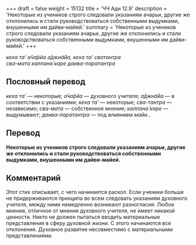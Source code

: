 +++
draft = false
weight = 15132
title = 'ЧЧ Ади 12.9'
description = 'Некоторые из учеников строго следовали указаниям ачарьи, другие же отклонились и стали руководствоваться собственными выдумками, внушенными им дайви-майей.'
summary = 'Некоторые из учеников строго следовали указаниям ачарьи, другие же отклонились и стали руководствоваться собственными выдумками, внушенными им дайви-майей.'
+++

_кеха та’ а̄ча̄рйа а̄джн̃а̄йа, кеха та’ сватантра  
сва-мата калпана̄ каре даива-паратантра_

## Пословный перевод

_кеха_ _та’_ — некоторые; _а̄ча̄рйа_ — духовного учителя; _а̄джн̃а̄йа_ — в соответствии с указаниями; _кеха_ _та’_ — некоторые; _сва_\-_тантра_ — независимо; _сва_\-_мата_ — собственное мнение; _калпана̄_ _каре_ — выдумывают; _даива_\-_паратантра_ — под влиянием _майи._.

## Перевод

**Некоторые из учеников строго следовали указаниям ачарьи, другие же отклонились и стали руководствоваться собственными выдумками, внушенными им дайви-майей.**

## Комментарий

Этот стих описывает, с чего начинается раскол. Если ученики больше не придерживаются принципа во всем следовать указаниям духовного учителя, между ними немедленно возникают разногласия. Любое мнение, отличное от мнения духовного учителя, не имеет никакой ценности. Никто не должен пытаться вводить материальные представления в сферу духовной жизни. С этого начинаются все отклонения. Духовное развитие несовместимо с материальными представлениями.
